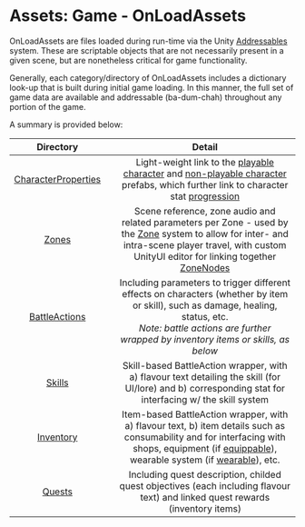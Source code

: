 # Assets: Game - OnLoadAssets

OnLoadAssets are files loaded during run-time via the Unity [Addressables](../../Scripts/Core/AddressablesHandling/) system.  These are scriptable objects that are not necessarily present in a given scene, but are nonetheless critical for game functionality.

Generally, each category/directory of OnLoadAssets includes a dictionary look-up that is built during initial game loading.  In this manner, the full set of game data are available and addressable (ba-dum-chah) throughout any portion of the game.

A summary is provided below:

|                   Directory                   |       |                                                                                                                          Detail                                                                                                                          |
| :-------------------------------------------: | :---: | :------------------------------------------------------------------------------------------------------------------------------------------------------------------------------------------------------------------------------------------------------: |
| [CharacterProperties](./CharacterProperties/) |       |            Light-weight link to the [playable character](../CharacterObjects/PCs/) and [non-playable character](../CharacterObjects/NPCs/) prefabs, which further link to character stat [progression](../CharacterObjects/Progression.asset)            |
|               [Zones](./Zones/)               |       |       Scene reference, zone audio and related parameters per Zone - used by the [Zone](../../Scripts/Zones/) system to allow for inter- and intra-scene player travel, with custom UnityUI editor for linking together [ZoneNodes](../ZoneNodes/)        |
|       [BattleActions](./BattleActions/)       |       |                Including parameters to trigger different effects on characters (whether by item or skill), such as damage, healing, status, etc. <br/> *Note: battle actions are further wrapped by inventory items or skills, as below*                 |
|              [Skills](./Skills/)              |       |                                                  Skill-based BattleAction wrapper, with a) flavour text detailing the skill (for UI/lore) and b) corresponding stat for interfacing w/ the skill system                                                  |
|           [Inventory](./Inventory/)           |       | Item-based BattleAction wrapper, with a) flavour text, b) item details such as consumability and for interfacing with shops, equipment (if [equippable](./Inventory/EquipableItems/)), wearable system (if [wearable](./Inventory/WearableItems/)), etc. |
|              [Quests](./Quests/)              |       |                                                              Including quest description, childed quest objectives (each including flavour text) and linked quest rewards (inventory items)                                                              |

